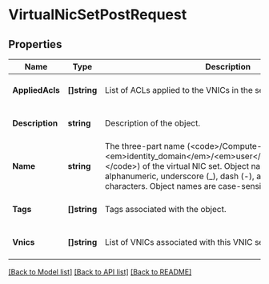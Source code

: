 # VirtualNicSetPostRequest

## Properties
Name | Type | Description | Notes
------------ | ------------- | ------------- | -------------
**AppliedAcls** | **[]string** | List of ACLs applied to the VNICs in the set. | [optional] [default to null]
**Description** | **string** | Description of the object. | [optional] [default to null]
**Name** | **string** | The three-part name (&lt;code&gt;/Compute-&lt;em&gt;identity_domain&lt;/em&gt;/&lt;em&gt;user&lt;/em&gt;/&lt;em&gt;object&lt;/em&gt;&lt;/code&gt;) of the virtual NIC set. Object names can contain only alphanumeric, underscore (_), dash (-), and period (.) characters. Object names are case-sensitive. | [default to null]
**Tags** | **[]string** | Tags associated with the object. | [optional] [default to null]
**Vnics** | **[]string** | List of VNICs associated with this VNIC set. | [optional] [default to null]

[[Back to Model list]](../README.md#documentation-for-models) [[Back to API list]](../README.md#documentation-for-api-endpoints) [[Back to README]](../README.md)


